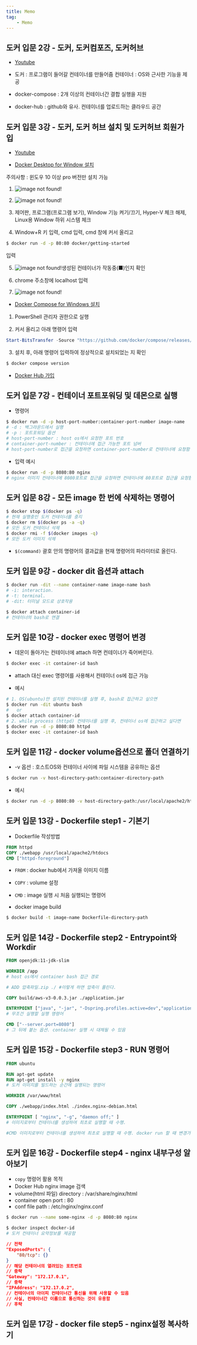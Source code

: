 ```yaml
---
title: Memo
tag:
    - Memo
---
```


## 도커 입문 2강 - 도커, 도커컴포즈, 도커허브

* [Youtube](https://youtu.be/YmcgYejtGAg?si=yrPFvQPqIWsKktom)

* 도커 : 프로그램이 들어갈 컨테이너를 만들어줌
컨테이너 : OS와 근사한 기능을 제공

* docker-compose : 2개 이상의 컨테이너간 결합 실행을 지원

* docker-hub : github와 유사. 컨테이너를 업로드하는 클라우드 공간

## 도커 입문 3강 - 도커, 도커 허브 설치 및 도커허브 회원가입

* [Youtube](https://youtu.be/mb4Xln-v8xc?si=2IHOe22B6SYMmfil)

* [Docker Desktop for Window 설치](https://www.docker.com/products/docker-desktop/)

주의사항 : 윈도우 10 이상 pro 버전만 설치 가능

1. ![image not found!](https://github.com/Katsudon8991/katsudon8991.github.io/blob/main/img/note/docker-install.PNG?raw=true)

2. ![image not found!](https://github.com/Katsudon8991/katsudon8991.github.io/blob/main/img/note/docker-install1.PNG?raw=true)

3. 제어판, 프로그램(프로그램 보기), Window 기능 켜기/끄기, Hyper-V 체크 해제, Linux용 Window 하위 시스템 체크

4. Window+R 키 입력, cmd 입력, cmd 창에 커서 올리고 

```bash
$ docker run -d -p 80:80 docker/getting-started
```

입력

5. ![image not found!](https://github.com/Katsudon8991/katsudon8991.github.io/blob/main/img/note/docker-install2.PNG?raw=true)생성된 컨테이너가 작동중(■)인지 확인

6. chrome 주소창에 localhost 입력

7. ![image not found!](https://github.com/Katsudon8991/katsudon8991.github.io/blob/main/img/note/docker-install3.PNG?raw=true)

* [Docker Compose for Windows 설치](https://docs.docker.com/compose/install/standalone/)

1. PowerShell 관리자 권한으로 실행

2. 커서 올리고 아래 명령어 입력

```powershell
Start-BitsTransfer -Source "https://github.com/docker/compose/releases/download/v2.38.1/docker-compose-windows-x86_64.exe" -Destination $Env:ProgramFiles\Docker\docker-compose.exe
```

3. 설치 후, 아래 명령어 입력하여 정상적으로 설치되었는 지 확인

```bash
$ docker compose version
```

* [Docker Hub 가입](https://hub.docker.com/)

## 도커 입문 7강 - 컨테이너 포트포워딩 및 데몬으로 실행

* 명령어
```bash
$ docker run -d -p host-port-number:container-port-number image-name
# -d : 백그라운드에서 실행
# -p : 포트포워딩 옵션
# host-port-number : host os에서 요청한 포트 번호
# container-port-number : 컨테이너에 접근 가능한 포트 넘버
# host-port-number로 접근을 요청하면 container-port-number로 컨테이너에 요청함
```

* 입력 예시
```bash
$ docker run -d -p 8080:80 nginx
# nginx 이미지 컨테이너에 8080포트로 접근을 요청하면 컨테이너에 80포트로 접근을 요청함. 컨테이너의 기본 웹페이지로 접근
```

## 도커 입문 8강 - 모든 image 한 번에 삭제하는 명령어

```bash
$ docker stop $(docker ps -q)
# 현재 실행중인 도커 컨테이너를 중지
$ docker rm $(docker ps -a -q)
# 모든 도커 컨테이너 삭제
$ docker rmi -f $(docker images -q)
# 모든 도커 이미지 삭제
```
* ```$(command)``` 괄호 안의 명령어의 결과값을 현재 명령어의 파라미터로 올린다.

## 도커 입문 9강 - docker dit 옵션과 attach

```bash
$ docker run -dit --name container-name image-name bash
# -i: interaction.
# -t: terminal.
# -dit: 터미널 모드로 상호작용
```

```bash
$ docker attach container-id
# 컨테이너의 bash로 연결
```

## 도커 입문 10강 - docker exec 명령어 변경

* 데몬이 돌아가는 컨테이너에 attach 하면 컨테이너가 죽어버린다.

```bash
$ docker exec -it container-id bash
```
* attach 대신 exec 명령어를 사용해서 컨테이너 os에 접근 가능

* 예시

```bash
# 1. OS(ubuntu)만 설치된 컨테이너를 실행 후, bash로 접근하고 싶으면
$ docker run -dit ubuntu bash
#   or
$ docker attach container-id
# 2. while process (httpd) 컨테이너를 실행 후, 컨테이너 os에 접근하고 싶다면
$ docker run -d -p 8080:80 httpd
$ docker exec -it container-id bash
```

## 도커 입문 11강 - docker volume옵션으로 폴더 연결하기

* -v 옵션 : 호스트OS와 컨테이너 사이에 파일 시스템을 공유하는 옵션

```bash
$ docker run -v host-directory-path:container-directory-path
```

* 예시

```bash
$ docker run -d -p 8080:80 -v host-directory-path:/usr/local/apache2/htdocs httpd
```

## 도커 입문 13강 - Dockerfile step1 - 기본기

* Dockerfile 작성방법
```dockerfile
FROM httpd
COPY ./webapp /usr/local/apache2/htdocs
CMD ["httpd-foreground"]
```
* ```FROM``` : docker hub에서 가져올 이미지 이름
* ```COPY``` : volume 설정
* ```CMD``` : image 실행 시 처음 실행되는 명령어

* docker image build
```bash
$ docker build -t image-name Dockerfile-directory-path
```

## 도커 입문 14강 - Dockerfile step2 - Entrypoint와 Workdir

```dockerfile
FROM openjdk:11-jdk-slim

WORKDIR /app
# host os에서 container bash 접근 경로

# ADD 압축파일.zip ./ #이렇게 하면 압축이 풀린다.

COPY build/aws-v3-0.0.3.jar ./application.jar

ENTRYPOINT ["java", "-jar", "-Dspring.profiles.active=dev","application.jar"]
# 무조건 실행할 실행 명령어

CMD ["--server.port=8080"]
# 그 뒤에 붙는 옵션. container 실행 시 대체될 수 있음
```

## 도커 입문 15강 - Dockerfile step3 - RUN 명령어

```dockerfile
FROM ubuntu

RUN apt-get update
RUN apt-get install -y nginx
# 도커 이미지를 빌드하는 순간에 실행되는 명령어

WORKDIR /var/www/html

COPY ./webapp/index.html ./index.nginx-debian.html

ENTRYPOINT [ "nginx", "-g", "daemon off;" ]
# 이미지로부터 컨테이너를 생성하여 최초로 실행할 때 수행.

#CMD 이미지로부터 컨테이너를 생성하여 최초로 실행할 때 수행. docker run 할 때 변경가능
```

## 도커 입문 16강 - Dockerfile step4 - nginx 내부구성 알아보기

* ```copy``` 명령어 활용 목적
* Docker Hub nginx image 검색
* volume(html 파일) directory : /var/share/nginx/html
* container open port : 80
* conf file path : /etc/nginx/nginx.conf

```bash
$ docker run --name some-nginx -d -p 8080:80 nginx

$ docker inspect docker-id
# 도커 컨테이너 요약정보를 제공함
```

```json
// 전략
"ExposedPorts": {
    "80/tcp": {}
}
// 해당 컨테이너의 열려있는 포트번호
// 중략
"Gateway": "172.17.0.1",
// 중략
"IPAddress": "172.17.0.2",
// 컨테이너의 아이피 컨테이너간 통신을 위해 사용할 수 있음
// 사실, 컨테이너간 이름으로 통신하는 것이 유용함
// 후략
```

## 도커 입문 17강 - docker file step5 - nginx설정 복사하기
